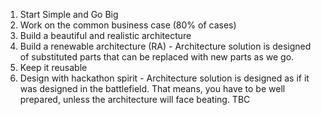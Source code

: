 
1. Start Simple and Go Big 
2. Work on the common business case (80% of cases)
3. Build a beautiful and realistic architecture
4. Build a renewable architecture (RA) - Architecture solution is designed of substituted parts that can be replaced with new parts as we go.
5. Keep it reusable
6. Design with hackathon spirit - Architecture solution is designed as if it was designed in the battlefield. That means, you have to be well prepared, unless the architecture will face beating.
TBC
